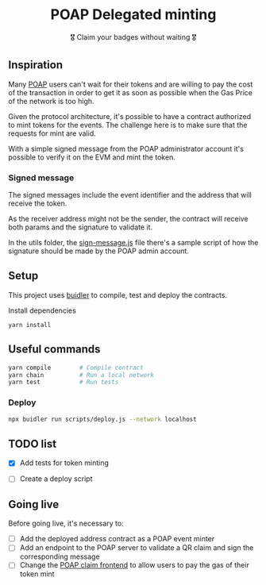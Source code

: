 <h1 align="center">POAP Delegated minting</h1>
<p align="center">🎖️ Claim your badges without waiting 🎖️</p>

## Inspiration ##
Many [POAP](https://www.poap.xyz) users can't wait for their tokens and are willing to pay the cost of the transaction in order to get it as soon as possible when the Gas Price of the network is too high.

Given the protocol architecture, it's possible to have a contract authorized to mint tokens for the events. The challenge here is to make sure that the requests for mint are valid.

With a simple signed message from the POAP administrator account it's possible to verify it on the EVM and mint the token.

### Signed message ###
The signed messages include the event identifier and the address that will receive the token. 

As the receiver address might not be the sender, the contract will receive both params and the signature to validate it.

In the utils folder, the [sign-message.js](./utils/sign-message.js) file there's a sample script of how the signature should be made by the POAP admin account.

## Setup ##
This project uses [buidler](https://buidler.dev) to compile, test and deploy the contracts.

Install dependencies
```
yarn install
```


## Useful commands ##

```bash
yarn compile        # Compile contract
yarn chain          # Run a local network
yarn test           # Run tests
```

### Deploy ###
```bash
npx buidler run scripts/deploy.js --network localhost
```

## TODO list ##
- [x] Add tests for token minting
- [ ] Create a deploy script


## Going live ##
Before going live, it's necessary to:
- [ ] Add the deployed address contract as a POAP event minter
- [ ] Add an endpoint to the POAP server to validate a QR claim and sign the corresponding message
- [ ] Change the [POAP claim frontend](https://app.poap.xyz/claim) to allow users to pay the gas of their token mint
